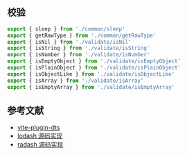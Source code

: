 ## 校验

```ts
export { sleep } from './common/sleep'
export { getRawType } from './common/getRawType'
export { isNil } from './validate/isNil'
export { isString } from './validate/isString'
export { isNumber } from './validate/isNumber'
export { isEmptyObject } from './validate/isEmptyObject'
export { isPlainObject } from './validate/isPlainObject'
export { isObjectLike } from './validate/isObjectLike'
export { isArray } from './validate/isArray'
export { isEmptyArray } from './validate/isEmptyArray'
```

## 参考文献

- [vite-plugin-dts](https://github.com/qmhc/unplugin-dts/blob/HEAD/README.zh-CN.md)
- [lodash 源码实现](https://github.com/lodash/lodash/blob/npm)
- [radash 源码实现](https://github.com/sodiray/radash/tree/master/src)
